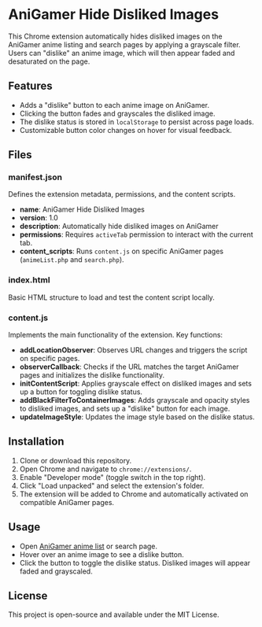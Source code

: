 # AniGamer Hide Disliked Images

This Chrome extension automatically hides disliked images on the AniGamer anime listing and search pages by applying a grayscale filter. Users can "dislike" an anime image, which will then appear faded and desaturated on the page.

## Features

- Adds a "dislike" button to each anime image on AniGamer.
- Clicking the button fades and grayscales the disliked image.
- The dislike status is stored in `localStorage` to persist across page loads.
- Customizable button color changes on hover for visual feedback.

## Files

### manifest.json
Defines the extension metadata, permissions, and the content scripts.

- **name**: AniGamer Hide Disliked Images
- **version**: 1.0
- **description**: Automatically hide disliked images on AniGamer
- **permissions**: Requires `activeTab` permission to interact with the current tab.
- **content_scripts**: Runs `content.js` on specific AniGamer pages (`animeList.php` and `search.php`).

### index.html
Basic HTML structure to load and test the content script locally.

### content.js
Implements the main functionality of the extension. Key functions:

- **addLocationObserver**: Observes URL changes and triggers the script on specific pages.
- **observerCallback**: Checks if the URL matches the target AniGamer pages and initializes the dislike functionality.
- **initContentScript**: Applies grayscale effect on disliked images and sets up a button for toggling dislike status.
- **addBlackFilterToContainerImages**: Adds grayscale and opacity styles to disliked images, and sets up a "dislike" button for each image.
- **updateImageStyle**: Updates the image style based on the dislike status.

## Installation

1. Clone or download this repository.
2. Open Chrome and navigate to `chrome://extensions/`.
3. Enable "Developer mode" (toggle switch in the top right).
4. Click "Load unpacked" and select the extension's folder.
5. The extension will be added to Chrome and automatically activated on compatible AniGamer pages.

## Usage

- Open [AniGamer anime list](https://ani.gamer.com.tw/animeList.php) or search page.
- Hover over an anime image to see a dislike button.
- Click the button to toggle the dislike status. Disliked images will appear faded and grayscaled.

## License

This project is open-source and available under the MIT License.
